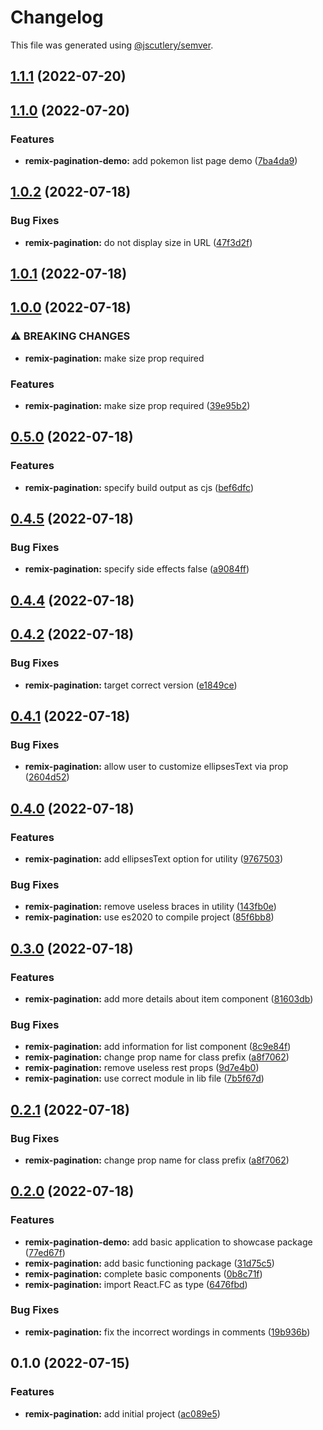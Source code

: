 # Changelog

This file was generated using [@jscutlery/semver](https://github.com/jscutlery/semver).

## [1.1.1](https://github.com/IgnisDa/npm-libs/compare/remix-pagination-1.1.0...remix-pagination-1.1.1) (2022-07-20)

## [1.1.0](https://github.com/IgnisDa/npm-libs/compare/remix-pagination-1.0.2...remix-pagination-1.1.0) (2022-07-20)


### Features

* **remix-pagination-demo:** add pokemon list page demo ([7ba4da9](https://github.com/IgnisDa/npm-libs/commit/7ba4da9dcde3aa06e96b0a01e571583dd79922e5))

## [1.0.2](https://github.com/IgnisDa/npm-libs/compare/remix-pagination-1.0.1...remix-pagination-1.0.2) (2022-07-18)


### Bug Fixes

* **remix-pagination:** do not display size in URL ([47f3d2f](https://github.com/IgnisDa/npm-libs/commit/47f3d2fa15136d092853cea9e963a1d2448f1f9d))

## [1.0.1](https://github.com/IgnisDa/npm-libs/compare/remix-pagination-1.0.0...remix-pagination-1.0.1) (2022-07-18)

## [1.0.0](https://github.com/IgnisDa/npm-libs/compare/remix-pagination-0.5.0...remix-pagination-1.0.0) (2022-07-18)


### ⚠ BREAKING CHANGES

* **remix-pagination:** make size prop required

### Features

* **remix-pagination:** make size prop required ([39e95b2](https://github.com/IgnisDa/npm-libs/commit/39e95b2b74331b2e90e6edf419ec91c0e302f379))

## [0.5.0](https://github.com/IgnisDa/npm-libs/compare/remix-pagination-0.4.5...remix-pagination-0.5.0) (2022-07-18)


### Features

* **remix-pagination:** specify build output as cjs ([bef6dfc](https://github.com/IgnisDa/npm-libs/commit/bef6dfc25ec0dd040c2ec86c58c882afd3d74495))

## [0.4.5](https://github.com/IgnisDa/npm-libs/compare/remix-pagination-0.4.4...remix-pagination-0.4.5) (2022-07-18)


### Bug Fixes

* **remix-pagination:** specify side effects false ([a9084ff](https://github.com/IgnisDa/npm-libs/commit/a9084ffd7bea7f286354a0892b4e1a821b9065ce))

## [0.4.4](https://github.com/IgnisDa/npm-libs/compare/remix-pagination-0.4.3...remix-pagination-0.4.4) (2022-07-18)

## [0.4.2](https://github.com/IgnisDa/npm-libs/compare/remix-pagination-0.4.1...remix-pagination-0.4.2) (2022-07-18)


### Bug Fixes

* **remix-pagination:** target correct version ([e1849ce](https://github.com/IgnisDa/npm-libs/commit/e1849ce3fa880248c022b5fb92bfef8b41fa1cb5))

## [0.4.1](https://github.com/IgnisDa/npm-libs/compare/remix-pagination-0.4.0...remix-pagination-0.4.1) (2022-07-18)


### Bug Fixes

* **remix-pagination:** allow user to customize ellipsesText via prop ([2604d52](https://github.com/IgnisDa/npm-libs/commit/2604d526f75274d2b694edc1e53f3dea8f932548))

## [0.4.0](https://github.com/IgnisDa/npm-libs/compare/remix-pagination-0.3.0...remix-pagination-0.4.0) (2022-07-18)


### Features

* **remix-pagination:** add ellipsesText option for utility ([9767503](https://github.com/IgnisDa/npm-libs/commit/976750391a19bea18d0f232f1c51fbd1f9e0853d))


### Bug Fixes

* **remix-pagination:** remove useless braces in utility ([143fb0e](https://github.com/IgnisDa/npm-libs/commit/143fb0e12a6111d116cbeda9bccf9610526b677e))
* **remix-pagination:** use es2020 to compile project ([85f6bb8](https://github.com/IgnisDa/npm-libs/commit/85f6bb8a176046c89dcd42d5205b5475df88e879))

## [0.3.0](https://github.com/IgnisDa/npm-libs/compare/remix-pagination-0.2.0...remix-pagination-0.3.0) (2022-07-18)


### Features

* **remix-pagination:** add more details about item component ([81603db](https://github.com/IgnisDa/npm-libs/commit/81603dbd1e86c82a2ce22757b223538b5c23036b))


### Bug Fixes

* **remix-pagination:** add information for list component ([8c9e84f](https://github.com/IgnisDa/npm-libs/commit/8c9e84f7ff5a0608dd177be224f8768b7a31e9c0))
* **remix-pagination:** change prop name for class prefix ([a8f7062](https://github.com/IgnisDa/npm-libs/commit/a8f7062168760b3169fcb3844dbcd4aaf3d4ae88))
* **remix-pagination:** remove useless rest props ([9d7e4b0](https://github.com/IgnisDa/npm-libs/commit/9d7e4b0593838fa221938e5d35f88d28d0852570))
* **remix-pagination:** use correct module in lib file ([7b5f67d](https://github.com/IgnisDa/npm-libs/commit/7b5f67d7680d3308bf2e1a9dd57c09b0a645edd4))

## [0.2.1](https://github.com/IgnisDa/npm-libs/compare/remix-pagination-0.2.0...remix-pagination-0.2.1) (2022-07-18)


### Bug Fixes

* **remix-pagination:** change prop name for class prefix ([a8f7062](https://github.com/IgnisDa/npm-libs/commit/a8f7062168760b3169fcb3844dbcd4aaf3d4ae88))

## [0.2.0](https://github.com/IgnisDa/npm-libs/compare/remix-pagination-0.1.0...remix-pagination-0.2.0) (2022-07-18)


### Features

* **remix-pagination-demo:** add basic application to showcase package ([77ed67f](https://github.com/IgnisDa/npm-libs/commit/77ed67f513bc3211878864541391445c0e565e8f))
* **remix-pagination:** add basic functioning package ([31d75c5](https://github.com/IgnisDa/npm-libs/commit/31d75c58b92eebd61e25a57056f2003cb665727a))
* **remix-pagination:** complete basic components ([0b8c71f](https://github.com/IgnisDa/npm-libs/commit/0b8c71f6d99c0fe621264798cf0d5a5db7c4a435))
* **remix-pagination:** import React.FC as type ([6476fbd](https://github.com/IgnisDa/npm-libs/commit/6476fbd1f83e67d2362d0e0c6040190310bc4fce))


### Bug Fixes

* **remix-pagination:** fix the incorrect wordings in comments ([19b936b](https://github.com/IgnisDa/npm-libs/commit/19b936bb20db401f4768c23faa2f5f34f1baa369))

## 0.1.0 (2022-07-15)

### Features

- **remix-pagination:** add initial project ([ac089e5](https://github.com/IgnisDa/npm-libs/commit/ac089e5cf69268dd085a6c3d724301e18619d25d))
